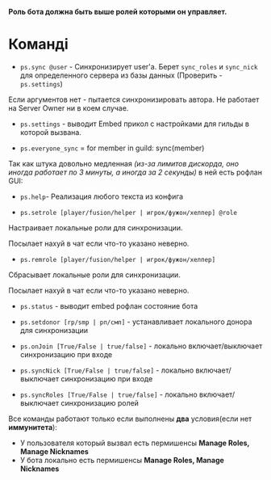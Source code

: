 **Роль бота должна быть выше ролей которыми он управляет.** 

# Командi

- `ps.sync @user` - Синхронизирует user'а. Берет `sync_roles` и `sync_nick` для определенного сервера из базы данных (Проверить - `ps.settings`)

Если аргументов нет - пытается синхронизировать автора. Не работает на Server Owner ни в коем случае.



- `ps.settings` - выводит Embed прикол с настройками для гильды в которой вызвана.


- `ps.everyone_sync` = for member in guild: sync(member)

Так как штука довольно медленная *(из-за лимитов дискорда, оно иногда работает по 3 минуты, а иногда за 2 секунды)* в ней есть рофлан GUI:



- `ps.help`- Реализация любого текста из конфига


- `ps.setrole [player/fusion/helper | игрок/фужон/хелпер] @role`

Настраивает локальные роли для синхронизации. 

Посылает нахуй в чат если что-то указано неверно.


- `ps.remrole [player/fusion/helper | игрок/фужон/хелпер]`

Сбрасывает локальные роли для синхронизации. 

Посылает нахуй в чат если что-то указано неверно.


- `ps.status` - выводит embed рофлан состояние бота


- `ps.setdonor [rp/smp | рп/смп]` - устанавливает локального донора для синхронизации



- `ps.onJoin [True/False | true/false]` - локально включает/выключает синхронизацию при входе


- `ps.syncNick [True/False | true/false]` - локально включает/выключает синхронизацию при входе


- `ps.syncRoles [True/False | true/false]` - локально включает/выключает синхронизацию ролей


Все команды работают только если выполнены **два** условия(если нет **иммунитета**):

- У пользователя который вызвал есть пермишенсы **Manage Roles, Manage Nicknames**
- У бота локально есть пермишенсы  **Manage Roles, Manage Nicknames**
